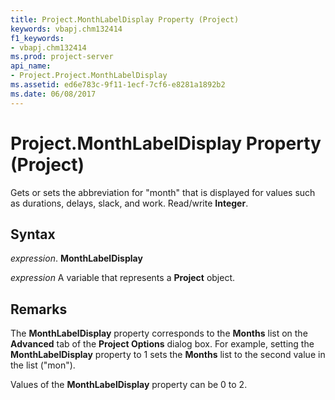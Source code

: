 ```yaml
---
title: Project.MonthLabelDisplay Property (Project)
keywords: vbapj.chm132414
f1_keywords:
- vbapj.chm132414
ms.prod: project-server
api_name:
- Project.Project.MonthLabelDisplay
ms.assetid: ed6e783c-9f11-1ecf-7cf6-e8281a1892b2
ms.date: 06/08/2017
---
```



# Project.MonthLabelDisplay Property (Project)

Gets or sets the abbreviation for "month" that is displayed for values such as durations, delays, slack, and work. Read/write **Integer**.


## Syntax

 _expression_. **MonthLabelDisplay**

 _expression_ A variable that represents a **Project** object.


## Remarks

The **MonthLabelDisplay** property corresponds to the **Months** list on the **Advanced** tab of the **Project Options** dialog box. For example, setting the **MonthLabelDisplay** property to 1 sets the **Months** list to the second value in the list ("mon").

Values of the **MonthLabelDisplay** property can be 0 to 2.


